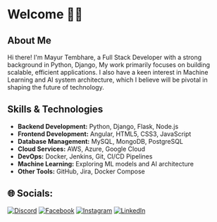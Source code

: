 # Welcome  👨‍💻

## About Me

Hi there! I'm Mayur Tembhare, a Full Stack Developer with a strong background in Python, Django,   My work primarily focuses on building scalable, efficient applications. I also have a keen interest in Machine Learning and AI system architecture, which I believe will be pivotal in shaping the future of technology.

## Skills & Technologies

- **Backend Development:** Python, Django, Flask, Node.js
- **Frontend Development:** Angular, HTML5, CSS3, JavaScript
- **Database Management:** MySQL, MongoDB, PostgreSQL
- **Cloud Services:** AWS, Azure, Google Cloud
- **DevOps:** Docker, Jenkins, Git, CI/CD Pipelines
- **Machine Learning:** Exploring ML models and AI architecture
- **Other Tools:** GitHub, Jira, Docker Compose

 
## 🌐 Socials:
[![Discord](https://img.shields.io/badge/Discord-%237289DA.svg?logo=discord&logoColor=white)](https://discord.gg/https://discord.gg/bCX38EX2) [![Facebook](https://img.shields.io/badge/Facebook-%231877F2.svg?logo=Facebook&logoColor=white)](https://facebook.com/mayur.tembhare.520) [![Instagram](https://img.shields.io/badge/Instagram-%23E4405F.svg?logo=Instagram&logoColor=white)](https://instagram.com/engr_mayur_tembhare_) [![LinkedIn](https://img.shields.io/badge/LinkedIn-%230077B5.svg?logo=linkedin&logoColor=white)](https://linkedin.com/in/mayur-tembhare) 




 
   
